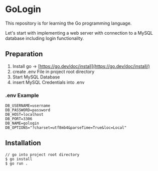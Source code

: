 # GoLogin

This repository is for learning the Go programming language.

Let's start with implementing a web server with connection to a MySQL database including login functionality.

## Preparation

1. Install go -> [https://go.dev/doc/install](https://go.dev/doc/install/)
2. create .env File in project root directory
3. Start MySQL Database
4. insert MySQL Credentials into .env

### .env Example

```
DB_USERNAME=username
DB_PASSWORD=password
DB_HOST=localhost
DB_PORT=3306
DB_NAME=gologin
DB_OPTIONS="?charset=utf8mb4&parseTime=True&loc=Local"
```

## Installation

```
// go into project root directory
$ go install
$ go run .
```

